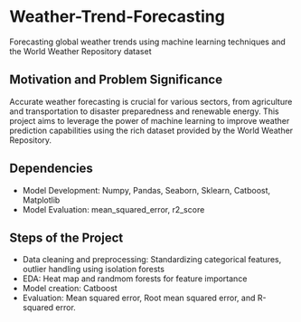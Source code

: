 # Weather-Trend-Forecasting

Forecasting global weather trends using machine learning techniques and the World Weather Repository dataset

## Motivation and Problem Significance

Accurate weather forecasting is crucial for various sectors, from agriculture and transportation to disaster preparedness and renewable energy. This project aims to leverage the power of machine learning to improve weather prediction capabilities using the rich dataset provided by the World Weather Repository.


## Dependencies

* Model Development: Numpy, Pandas, Seaborn, Sklearn, Catboost, Matplotlib
* Model Evaluation: mean_squared_error, r2_score

## Steps of the Project

* Data cleaning and preprocessing: Standardizing categorical features, outlier handling using isolation forests
* EDA: Heat map and randmom forests for feature importance
* Model creation: Catboost
* Evaluation:  Mean squared error, Root mean squared error, and R-squared error.
